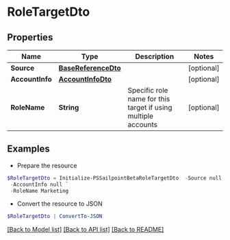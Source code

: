 # RoleTargetDto
## Properties

Name | Type | Description | Notes
------------ | ------------- | ------------- | -------------
**Source** | [**BaseReferenceDto**](BaseReferenceDto.md) |  | [optional] 
**AccountInfo** | [**AccountInfoDto**](AccountInfoDto.md) |  | [optional] 
**RoleName** | **String** | Specific role name for this target if using multiple accounts | [optional] 

## Examples

- Prepare the resource
```powershell
$RoleTargetDto = Initialize-PSSailpointBetaRoleTargetDto  -Source null `
 -AccountInfo null `
 -RoleName Marketing
```

- Convert the resource to JSON
```powershell
$RoleTargetDto | ConvertTo-JSON
```

[[Back to Model list]](../README.md#documentation-for-models) [[Back to API list]](../README.md#documentation-for-api-endpoints) [[Back to README]](../README.md)

